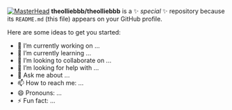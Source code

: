 ### 

[![MasterHead](https://static.wixstatic.com/media/df8e48_96fd2a5abfc24f5ea964e82be21aa74b~mv2.jpg/v1/fill/w_621,h_640,al_c,q_85,enc_auto/df8e48_96fd2a5abfc24f5ea964e82be21aa74b~mv2.jpg)](https://github.com/theolliebbb)
**theolliebbb/theolliebbb** is a ✨ _special_ ✨ repository because its `README.md` (this file) appears on your GitHub profile.

Here are some ideas to get you started:

- 🔭 I’m currently working on ...
- 🌱 I’m currently learning ...
- 👯 I’m looking to collaborate on ...
- 🤔 I’m looking for help with ...
- 💬 Ask me about ...
- 📫 How to reach me: ...
- 😄 Pronouns: ...
- ⚡ Fun fact: ...

